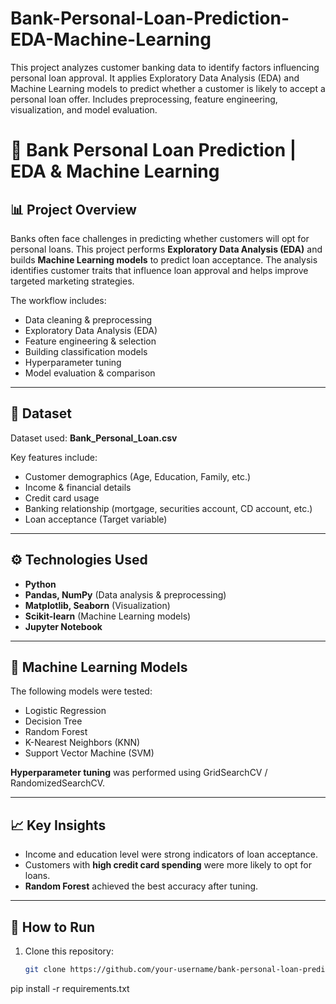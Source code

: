 # Bank-Personal-Loan-Prediction-EDA-Machine-Learning
This project analyzes customer banking data to identify factors influencing personal loan approval. It applies Exploratory Data Analysis (EDA) and Machine Learning models to predict whether a customer is likely to accept a personal loan offer. Includes preprocessing, feature engineering, visualization, and model evaluation.
# 🏦 Bank Personal Loan Prediction | EDA & Machine Learning

## 📊 Project Overview
Banks often face challenges in predicting whether customers will opt for personal loans. This project performs **Exploratory Data Analysis (EDA)** and builds **Machine Learning models** to predict loan acceptance. The analysis identifies customer traits that influence loan approval and helps improve targeted marketing strategies.

The workflow includes:
- Data cleaning & preprocessing
- Exploratory Data Analysis (EDA)
- Feature engineering & selection
- Building classification models
- Hyperparameter tuning
- Model evaluation & comparison

---

## 📂 Dataset
Dataset used: **Bank_Personal_Loan.csv**

Key features include:
- Customer demographics (Age, Education, Family, etc.)
- Income & financial details
- Credit card usage
- Banking relationship (mortgage, securities account, CD account, etc.)
- Loan acceptance (Target variable)

---

## ⚙️ Technologies Used
- **Python**
- **Pandas, NumPy** (Data analysis & preprocessing)
- **Matplotlib, Seaborn** (Visualization)
- **Scikit-learn** (Machine Learning models)
- **Jupyter Notebook**

---

## 🧠 Machine Learning Models
The following models were tested:
- Logistic Regression
- Decision Tree
- Random Forest
- K-Nearest Neighbors (KNN)
- Support Vector Machine (SVM)

**Hyperparameter tuning** was performed using GridSearchCV / RandomizedSearchCV.

---

## 📈 Key Insights
- Income and education level were strong indicators of loan acceptance.
- Customers with **high credit card spending** were more likely to opt for loans.
- **Random Forest** achieved the best accuracy after tuning.

---

## 🚀 How to Run
1. Clone this repository:
   ```bash
   git clone https://github.com/your-username/bank-personal-loan-prediction.git
pip install -r requirements.txt
